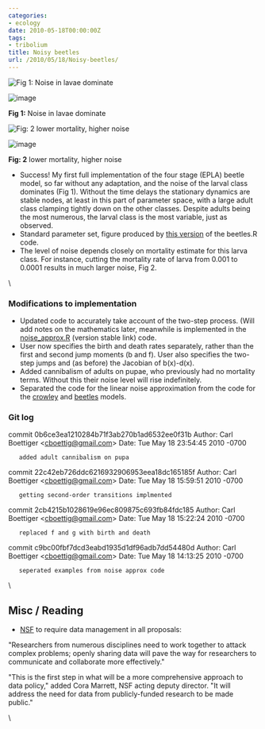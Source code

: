 ```yaml
---
categories:
- ecology
date: 2010-05-18T00:00:00Z
tags:
- tribolium
title: Noisy beetles
url: /2010/05/18/Noisy-beetles/
---
```


![Fig 1: Noise in lavae
dominate](http://openwetware.org/images/thumb/3/30/Beetles_noise.png/400px-Beetles_noise.png)

![image](/skins/common/images/magnify-clip.png)

**Fig 1:** Noise in lavae dominate

![Fig: 2 lower mortality, higher
noise](http://openwetware.org/images/thumb/3/3f/Beetles_noise2.png/180px-Beetles_noise2.png)

![image](/skins/common/images/magnify-clip.png)

**Fig: 2** lower mortality, higher noise

-   Success! My first full implementation of the four stage (EPLA)
    beetle model, so far without any adaptation, and the noise of the
    larval class dominates (Fig 1). Without the time delays the
    stationary dynamics are stable nodes, at least in this part of
    parameter space, with a large adult class clamping tightly down on
    the other classes. Despite adults being the most numerous, the
    larval class is the most variable, just as observed.
-   Standard parameter set, figure produced by [this
    version](http://github.com/cboettig/structured-populations/commit/0b6ce3ea1210284b71f3ab270b1ad6532ee0f31b/R/beetles.R "http://github.com/cboettig/structured-populations/commit/0b6ce3ea1210284b71f3ab270b1ad6532ee0f31b/R/beetles.R")
    of the beetles.R code.
-   The level of noise depends closely on mortality estimate for this
    larva class. For instance, cutting the mortality rate of larva from
    0.001 to 0.0001 results in much larger noise, Fig 2.

\

### Modifications to implementation

-   Updated code to accurately take account of the two-step process.
    (Will add notes on the mathematics later, meanwhile is implemented
    in the
    [noise\_approx.R](http://github.com/cboettig/structured-populations/blob/22c42eb726ddc6216932906953eea18dc165185f/R/noise_approx.R "http://github.com/cboettig/structured-populations/blob/22c42eb726ddc6216932906953eea18dc165185f/R/noise_approx.R")
    (version stable link) code.
-   User now specifies the birth and death rates separately, rather than
    the first and second jump moments (b and f). User also specifies the
    two-step jumps and (as before) the Jacobian of b(x)-d(x).
-   Added cannibalism of adults on pupae, who previously had no
    mortality terms. Without this their noise level will rise
    indefinitely.
-   Separated the code for the linear noise approximation from the code
    for the
    [crowley](http://github.com/cboettig/structured-populations/blob/master/R/crowley.R "http://github.com/cboettig/structured-populations/blob/master/R/crowley.R")
    and
    [beetles](http://github.com/cboettig/structured-populations/commit/0b6ce3ea1210284b71f3ab270b1ad6532ee0f31b/R/beetles.R "http://github.com/cboettig/structured-populations/commit/0b6ce3ea1210284b71f3ab270b1ad6532ee0f31b/R/beetles.R")
    models.

### Git log

commit 0b6ce3ea1210284b71f3ab270b1ad6532ee0f31b Author: Carl Boettiger
<cboettig@gmail.com\> Date: Tue May 18 23:54:45 2010 -0700

       added adult cannibalism on pupa

commit 22c42eb726ddc6216932906953eea18dc165185f Author: Carl Boettiger
<cboettig@gmail.com\> Date: Tue May 18 15:59:51 2010 -0700

       getting second-order transitions implmented

commit 2cb4215b1028619e96ec809875c693fb84fdc185 Author: Carl Boettiger
<cboettig@gmail.com\> Date: Tue May 18 15:22:24 2010 -0700

       replaced f and g with birth and death

commit c9bc00fbf7dcd3eabd1935d1df96adb7dd54480d Author: Carl Boettiger
<cboettig@gmail.com\> Date: Tue May 18 14:13:25 2010 -0700

       seperated examples from noise approx code

\

Misc / Reading
--------------

-   [NSF](http://www.nsf.gov/news/news_summ.jsp?cntn_id=116928 "http://www.nsf.gov/news/news_summ.jsp?cntn_id=116928")
    to require data management in all proposals:

"Researchers from numerous disciplines need to work together to attack
complex problems; openly sharing data will pave the way for researchers
to communicate and collaborate more effectively."

"This is the first step in what will be a more comprehensive approach to
data policy," added Cora Marrett, NSF acting deputy director. "It will
address the need for data from publicly-funded research to be made
public."

\

